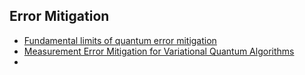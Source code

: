 ## Error Mitigation

- [Fundamental limits of quantum error mitigation](https://arxiv.org/abs/2109.04457v2)
- [Measurement Error Mitigation for Variational Quantum Algorithms](https://arxiv.org/abs/2010.08520v1)
- [](https://arxiv.org/abs/1902.11258)
